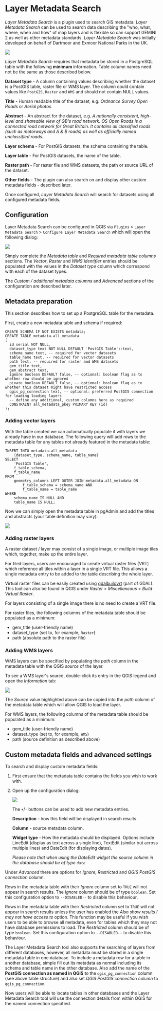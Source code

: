 # Layer Metadata Search

*Layer Metadata Search* is a plugin used to search GIS metadata. *Layer Metadata Search* can be used to search data describing the "who, what, where, when and how" of map layers and is flexible so can support GEMINI 2 as well as other metadata standards. *Layer Metadata Search* was initially developed on behalf of Dartmoor and Exmoor National Parks in the UK.

![](./Images/geo_cat.png)

*Layer Metadata Search* requires that metadata be stored in a PostgreSQL table with the following **minimum** information. Table column names need not be the same as those described below.

**Dataset type** - A column containing values describing whether the dataset is a PostGIS table, raster file or WMS layer.  The column could contain values like `PostGIS`, `Raster` and `WMS` and should not contain NULL values.

**Title** - Human readable title of the dataset, e.g. *Ordnance Survey Open Roads* or *Aerial photos*.

**Abstract** - An abstract for the dataset, e.g. *A nationally consistent, high-level and shareable view of GB's road network. OS Open Roads is a connected road network for Great Britain. It contains all classified roads (such as motorways and A & B roads) as well as officially named unclassified roads.*

**Layer schema** - For PostGIS datasets, the schema containing the table.

**Layer table** - For PostGIS datasets, the name of the table.

**Raster path** - For raster file and WMS datasets, the path or source URL of the dataset.

**Other fields** - The plugin can also search on and display other custom metadata fields - described later.

Once configured, *Layer Metadata Search* will search for datasets using all configured metadata fields.


## Configuration

Layer Metadata Search can be configured in QGIS via `Plugins` > `Layer Metadata Search` > `Configure Layer Metadata Search` which will open the following dialog:

![](./Images/geo_cat_config.png)

Simply complete the *Metadata table* and *Required metadata table columns* sections.  The *Vector*, *Raster* and *WMS identifier* entries should be populated with the values in the *Dataset type* column which correspond with each of the dataset types. 

The *Custom / additional metadata columns* and *Advanced* sections of the configuration are described later. 


## Metadata preparation

This section describes how to set up a PostgreSQL table for the metadata.

First, create a new metadata table and schema if required:

	CREATE SCHEMA IF NOT EXISTS metadata;
	CREATE TABLE metadata.all_metadata
    (
      id serial NOT NULL,
      dataset_type text NOT NULL DEFAULT 'PostGIS Table'::text,
      schema_name text, -- required for vector datasets
      table_name text, -- required for vector datasets
      path text, -- required for raster and WMS datasets
      gem_title text,
      gem_abstract text,
      ignore boolean DEFAULT false, -- optional: boolean flag as to whether row should be ignored
      pivate boolean DEFAULT false, -- optional: boolean flag as to whether this dataset might have restricted access
      qgis_pg_connection text, -- optional: preferred PostGIS connection for loading loading layers
	  -- define any additional, custom columns here as required
      CONSTRAINT all_metadata_pkey PRIMARY KEY (id)
    );


### Adding vector layers

With the table created we can automatically populate it with layers we already have in our database. The following query will add rows to the metadata table for any tables not already featured in the metadata table:

	INSERT INTO metadata.all_metadata
		(dataset_type, schema_name, table_name)
	SELECT
		'PostGIS Table',
		f_table_schema,
		f_table_name
	FROM
		geometry_columns LEFT OUTER JOIN metadata.all_metadata ON
			f_table_schema = schema_name AND 
			f_table_name = table_name
	WHERE
		schema_name IS NULL AND
		table_name IS NULL;

Now we can simply open the metadata table in pgAdmin and add the titles and abstracts (your table definition may vary):

![](./Images/pgadmin.png)


### Adding raster layers

A raster dataset / layer may consist of a single image, or multiple image tiles which, together, make up the entire layer.

For tiled layers, users are encouraged to create virtual raster files (VRT) which reference all tiles within a layer in a single VRT file. This allows a single metadata entry to be added to the table describing the whole layer.

Virtual raster files can be easily created using [gdalbuildvrt](http://www.gdal.org/gdalbuildvrt.html) (part of GDAL). This tool can also be found in QGIS under *Raster* > *Miscellaneous* > *Build Virtual Raster*. 

For layers consisting of a single image there is no need to create a VRT file.

For raster files, the following columns of the metadata table should be populated as a minimum:

 * gem_title (user-friendly name)
 * dataset_type (set to, for example, `Raster`)
 * path (absolute path to the raster file)


### Adding WMS layers

WMS layers can be specified by populating the *path* column in the metadata table with the QGIS *source* of the layer.

To see a WMS layer's source, double-click its entry in the QGIS legend and open the *Information* tab:

![](./Images/wms_source.png)

The *Source* value highlighted above can be copied into the *path* column of the metadata table which will allow QGIS to load the layer.

For WMS layers, the following columns of the metadata table should be populated as a minimum:

 * gem_title (user-friendly name)
 * dataset_type (set to, for example, `WMS`)
 * path (source definition as described above)


## Custom metadata fields and advanced settings

To search and display custom metadata fields:

1. First ensure that the metadata table contains the fields you wish to work with.
2. Open up the configuration dialog:

	![](./Images/geo_cat_config_custom.png)

	The `+`/`-` buttons can be used to add new metadata entries.

	**Description** - how this field will be displayed in search results.

	**Column** - source metadata column.

	**Widget type** - How the metadata should be displayed.  Options include LineEdit (display as text across a single line), TextEdit (similar but across multiple lines) and DateEdit (for displaying dates).

	*Please note that when using the DateEdit widget the source column in the database should be of type `date`*

Under *Advanced* there are options for *Ignore*, *Restricted* and *QGIS PostGIS connection* column.

Rows in the metadata table with their *Ignore* column set to `TRUE` will not appear in search results. The *Ignore* column should be of type `boolean`. Set this configuration option to `--DISABLED--` to disable this behaviour.

Rows in the metadata table with their *Restricted* column set to `TRUE` will not appear in search results unless the user has enabled the *Also show results I may not have access to* option. This function may be useful if you wish users to be able to browse all metadata, even for tables which they may not have database permissions to load. The *Restricted* column should be of type `boolean`. Set this configuration option to `--DISABLED--` to disable this behaviour.

The Layer Metadata Search tool also supports the searching of layers from different databases, however, all metadata must be stored in a single metadata table in one database. To include a metadata row for a table in another database, simple fill out its metadata as normal including its schema and table name in the other database.  Also add the name of the **PostGIS connection as named in QGIS** to the `qgis_pg_connection` column (see above table structure) and also set *QGIS PostGIS connection column* to `qgis_pg_connection`.

Now users will be able to locate tables in other databases and the Layer Metadata Search tool will use the connection details from within QGIS for the named connection specified. 